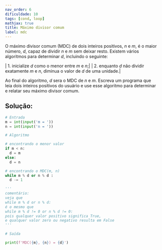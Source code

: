 ```yaml
---
nav_order: 6
dificuldade: 10
tags: [cond, loop]
mathjax: true
title: Máximo divisor comum
label: mdc
---
```


O máximo divisor comum (MDC) de dois inteiros positivos, $n$ e $m$, é o maior número, $d$, capaz de dividir $n$ e $m$ sem deixar resto. Existem vários algoritmos para determinar $d$, incluindo o seguinte:

| 1. inicialize $d$ como o menor entre $m$ e $n$;|
| 2. enquanto $d$ não dividir exatamente $m$ e $n$, diminua o valor de $d$ de uma unidade.|

Ao final do algoritmo, $d$ sera o MDC de $n$ e $m$. Escreva um programa que leia dois inteiros positivos do usuário e use esse algoritmo para determinar e relatar seu máximo divisor comum.

<!-- more -->

## Solução:

```python
# Entrada
m = int(input('m = '))
n = int(input('n = '))

# Algoritmo

# encontrando o menor valor
if m < n:
  d = m
else:
  d = n

# encontrando o MDC(m, n)
while m % d or n % d :
  d -= 1

'''
comentário:
veja que
while m % d or n % d:
é o mesmo que
while m % d != 0 or n % d != 0:
pois qualquer valor positivo significa True,
e qualquer valor zero ou negativo resulta em False
'''

# Saída

print(f'MDC({m}, {n}) = {d}')
```
